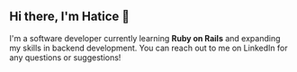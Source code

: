## Hi there, I'm Hatice 👋 

I'm a software developer currently learning **Ruby on Rails** and expanding my skills in backend development.
You can reach out to me on LinkedIn for any questions or suggestions!
